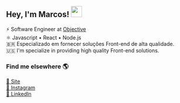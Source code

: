 ## Hey, I'm Marcos! <img src="https://media.giphy.com/media/hvRJCLFzcasrR4ia7z/giphy.gif" width="30px">
⚡ Software Engineer at <a href="https://www.objective.com.br/">Objective</a><br/>
⚛ Javascript • React • Node.js <br/>
🇧🇷 Especializado em fornecer soluções Front-end de alta qualidade. <br/>
🇺🇸 I'm specialize in providing high quality Front-end solutions. <br/>

<h3>Find me elsewhere 🌎 </h3>
<a href="https://www.marcosdev.me/">🚀 Site</a><br/>
<a href="https://www.instagram.com/imarcos.andre/">📸 Instagram</a><br/>
<a href="https://www.linkedin.com/in/iamdevmarcos/">💼 LinkedIn</a>

